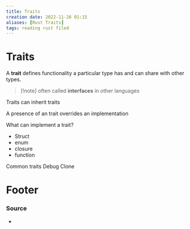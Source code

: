 ```yaml
---
title: Traits
creation date: 2022-11-26 01:15
aliases: [Rust Traits]
tags: reading rust filed
---
```


# Traits
A **trait** defines functionality a particular type has and can share with other types. 

>[!note]  often called **interfaces** in other languages


Traits can inherit traits 

A presence of an trait overrides an implementation 

What can implement a trait?
- Struct 
- enum
- closure
- function

Common traits
Debug
Clone


# Footer
### Source
- 



